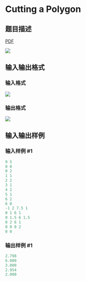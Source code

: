 # Cutting a Polygon

## 题目描述

[problemUrl]: https://uva.onlinejudge.org/index.php?option=com_onlinejudge&Itemid=8&category=20&page=show_problem&problem=1808

[PDF](https://uva.onlinejudge.org/external/108/p10867.pdf)

![](https://cdn.luogu.com.cn/upload/vjudge_pic/UVA10867/ecd67092c4524f803d7d884eac9710916404ea03.png)

## 输入输出格式

### 输入格式

![](https://cdn.luogu.com.cn/upload/vjudge_pic/UVA10867/07c73da48444e00bddb8407511719f4f93e2de68.png)

### 输出格式

![](https://cdn.luogu.com.cn/upload/vjudge_pic/UVA10867/1a5395300f5eb3ed683de1b89f4388c044fcc9c8.png)

## 输入输出样例

### 输入样例 #1

```cpp
9 5
0 0
0 2
1 1
2 2
3 1
4 2
5 1
6 2
6 0
-1 2 7.5 1
0 1 6 1
0 1.5 6 1.5
0 2 6 1
0 0 0 2
0 0
```


### 输出样例 #1

```cpp
2.798
6.000
3.000
2.954
2.000
```


